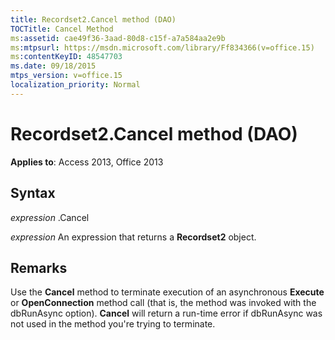 ```yaml
---
title: Recordset2.Cancel method (DAO)
TOCTitle: Cancel Method
ms:assetid: cae49f36-3aad-80d8-c15f-a7a584aa2e9b
ms:mtpsurl: https://msdn.microsoft.com/library/Ff834366(v=office.15)
ms:contentKeyID: 48547703
ms.date: 09/18/2015
mtps_version: v=office.15
localization_priority: Normal
---
```


# Recordset2.Cancel method (DAO)


**Applies to**: Access 2013, Office 2013

## Syntax

*expression* .Cancel

*expression* An expression that returns a **Recordset2** object.

## Remarks

Use the **Cancel** method to terminate execution of an asynchronous **Execute** or **OpenConnection** method call (that is, the method was invoked with the dbRunAsync option). **Cancel** will return a run-time error if dbRunAsync was not used in the method you're trying to terminate.

